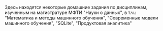 Здесь находятся некоторые домашние задания по дисциплинам, изученным на магистратуре МФТИ "Науки о данных", в т.ч.: "Математика и методы машинного обучения", "Современные модели машинного обучения", "SQLite", "Продуктовая аналитика"
